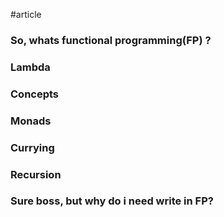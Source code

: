 #article 


### So, whats functional programming(FP) ?

### Lambda 

### Concepts

### Monads

### Currying 

### Recursion 

### Sure boss, but why do i need write in FP?

